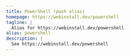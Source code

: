 ```yaml
---
title: PowerShell (pwsh alias)
homepage: https://webinstall.dev/powershell
tagline: |
  Alias for https://webinstall.dev/powershell
alias: powershell
description: |
  See https://webinstall.dev/powershell
---
```

